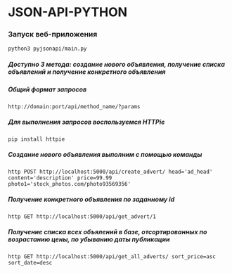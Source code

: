 # JSON-API-PYTHON

### Запуск веб-приложения
    python3 pyjsonapi/main.py
##### Доступно 3 метода: создание нового объявления, получение списка объявлений и получение конкретного объявления
##### Общий формат запросов
	http://domain:port/api/method_name/?params
##### Для выполнения запросов воспользуемся HTTPie
	pip install httpie
    
##### Создание нового объявления выполним с помощью команды
	http POST http://localhost:5000/api/create_advert/ head='ad_head' content='description' price=99.99 photo1='stock_photos.com/photo93569356'

##### Получение конкретного объявления по заданному id
	http GET http://localhost:5000/api/get_advert/1

##### Получение списка всех объялений в базе, отсортированных по возрастанию цены, по убыванию даты публикации
	http GET http://localhost:5000/api/get_all_adverts/ sort_price=asc sort_date=desc
